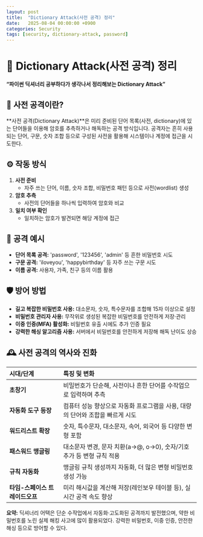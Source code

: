 ```yaml
---
layout: post
title:  "Dictionary Attack(사전 공격) 정리"
date:   2025-08-04 00:00:00 +0900
categories: Security
tags: [security, dictionary-attack, password]
---
```


# 🔑 Dictionary Attack(사전 공격) 정리


**“파이썬 딕셔너리 공부하다가 생각나서 정리해보는 Dictionary Attack”**


## 📌 사전 공격이란?

**사전 공격(Dictionary Attack)**은 미리 준비된 단어 목록(사전, dictionary)에 있는 단어들을 이용해 암호를 추측하거나 해독하는 공격 방식입니다.
공격자는 흔히 사용되는 단어, 구문, 숫자 조합 등으로 구성된 사전을 활용해 시스템이나 계정에 접근을 시도한다.

## ⚙️ 작동 방식

1. **사전 준비**
    - 자주 쓰는 단어, 이름, 숫자 조합, 비밀번호 패턴 등으로 사전(wordlist) 생성
2. **암호 추측**
    - 사전의 단어들을 하나씩 입력하여 암호와 비교
3. **일치 여부 확인**
    - 일치하는 암호가 발견되면 해당 계정에 접근

## 📝 공격 예시

- **단어 목록 공격:**
'password', '123456', 'admin' 등 흔한 비밀번호 시도
- **구문 공격:**
'iloveyou', 'happybirthday' 등 자주 쓰는 구문 시도
- **이름 공격:**
사용자, 가족, 친구 등의 이름 활용


## 🛡️ 방어 방법

- **길고 복잡한 비밀번호 사용:**
대소문자, 숫자, 특수문자를 조합해 15자 이상으로 설정
- **비밀번호 관리자 사용:**
무작위로 생성된 복잡한 비밀번호를 안전하게 저장·관리
- **이중 인증(MFA) 활성화:**
비밀번호 유출 시에도 추가 인증 필요
- **강력한 해싱 알고리즘 사용:**
서버에서 비밀번호를 안전하게 저장해 해독 난이도 상승


## 🕰️ 사전 공격의 역사와 진화

| 시대/단계 | 특징 및 변화 |
| :-- | :-- |
| **초창기** | 비밀번호가 단순해, 사전이나 흔한 단어를 수작업으로 입력하며 추측 |
| **자동화 도구 등장** | 컴퓨터 성능 향상으로 자동화 프로그램을 사용, 대량의 단어와 조합을 빠르게 시도 |
| **워드리스트 확장** | 숫자, 특수문자, 대소문자, 속어, 외국어 등 다양한 변형 포함 |
| **패스워드 맹글링** | 대소문자 변경, 문자 치환(a→@, o→0), 숫자/기호 추가 등 변형 규칙 적용 |
| **규칙 자동화** | 맹글링 규칙 생성까지 자동화, 더 많은 변형 비밀번호 생성 가능 |
| **타임-스페이스 트레이드오프** | 미리 해시값을 계산해 저장(레인보우 테이블 등), 실시간 공격 속도 향상 |

 **요약:**
 딕셔너리 어택은 단순 수작업에서 자동화·고도화된 공격까지 발전했으며, 약한 비밀번호를 노린 실제 해킹 사고에 많이 활용되었다. 강력한 비밀번호, 이중 인증, 안전한 해싱 등으로 방어할 수 있다.

